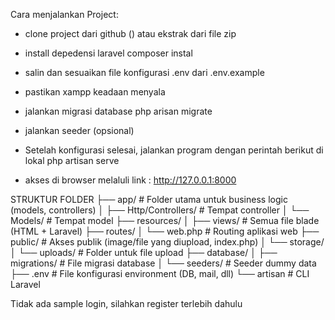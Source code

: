 Cara menjalankan Project:
- clone project dari github () atau ekstrak dari file zip
- install depedensi laravel 
    composer instal
- salin dan sesuaikan file konfigurasi .env dari .env.example
- pastikan xampp keadaan menyala
- jalankan migrasi database
    php arisan migrate
- jalankan seeder (opsional)

- Setelah konfigurasi selesai, jalankan program dengan perintah berikut di lokal
    php artisan serve
- akses di browser melaluli link : http://127.0.0.1:8000

STRUKTUR FOLDER
├── app/                   # Folder utama untuk business logic (models, controllers)
│   ├── Http/Controllers/  # Tempat controller
│   └── Models/            # Tempat model
├── resources/
│   ├── views/             # Semua file blade (HTML + Laravel)
├── routes/
│   └── web.php            # Routing aplikasi web
├── public/                # Akses publik (image/file yang diupload, index.php)
│   └── storage/  
│       └── uploads/       # Folder untuk file upload
├── database/
│   ├── migrations/        # File migrasi database
│   └── seeders/           # Seeder dummy data
├── .env                   # File konfigurasi environment (DB, mail, dll)
└── artisan                # CLI Laravel


Tidak ada sample login, silahkan register terlebih dahulu
